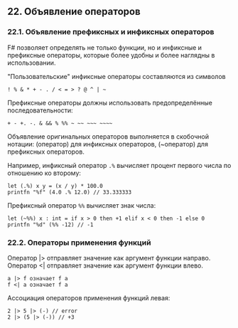 ## 22. Объявление операторов

### 22.1. Объявление префиксных и инфиксных операторов

F# позволяет определять не только функции, но и инфиксные и префиксные операторы, которые более удобны и более наглядны в использовании.

"Пользовательские" инфиксные операторы составляются из символов

`! % & * + - . / < = > ? @ ^ | ~`

Префиксные операторы должны использовать предопределённые последовательности:

`+ - +. -. & && % %% ~ ~~ ~~~ ~~~~`

Объявление оригинальных операторов выполняется в скобочной нотации:
(оператор) для инфиксных операторов,
(~оператор) для префиксных операторов.

Например, инфиксный оператор `.%` вычисляет процент первого числа по отношению ко второму:

```
let (.%) x y = (x / y) * 100.0
printfn "%f" (4.0 .% 12.0) // 33.333333
```

Префиксный оператор `%%` вычисляет знак числа:

```
let (~%%) x : int = if x > 0 then +1 elif x < 0 then -1 else 0
printfn "%d" (%% -12) // -1
```

### 22.2. Операторы применения функций

Оператор |> отправляет значение как аргумент функции направо.
Оператор <| отправляет значение как аргумент функции влево.

```
a |> f означает f a
f <| a означает f a
```

Ассоциация операторов применения функций левая:

```
2 |> 5 |> (-) // error
2 |> (5 |> (-)) // +3
```
